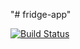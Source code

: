 "# fridge-app" 

[![Build Status](https://travis-ci.com/sleepybjr/fridge-app.svg?branch=master)](https://travis-ci.com/sleepybjr/fridge-app)
